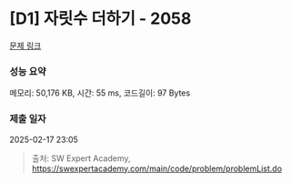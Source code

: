 # [D1] 자릿수 더하기 - 2058 

[문제 링크](https://swexpertacademy.com/main/code/problem/problemDetail.do?contestProbId=AV5QPRjqA10DFAUq) 

### 성능 요약

메모리: 50,176 KB, 시간: 55 ms, 코드길이: 97 Bytes

### 제출 일자

2025-02-17 23:05



> 출처: SW Expert Academy, https://swexpertacademy.com/main/code/problem/problemList.do